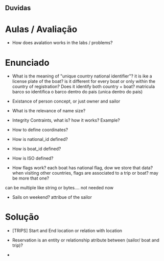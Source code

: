 ## Duvidas ##

 
# Aulas / Avaliação #
- How does avalation works in the labs / problems?

# Enunciado

- What is the meaning of "unique country national identifier"? it is ike a license plate of the boat? is it different for every boat or only within the country of registration?
 Does it identify both country + boat? matricula barco so identifica o barco dentro do pais (unica dentro do pais)

- Existance of person concept, or just owner and sailor

- What is the relevance of name size?

- Integrity Contraints, what is? how it works? Example?

- How to define coordinates? 

- How is national_id defined?

- How is boat_id defined?

- How is ISO defined?

- How flags work? each boat has national flag, dow we store that data? when visiting other countries, flags are associated to a trip or boat? may be more that one?

can be multiple like string or bytes.... not needed now

- Sails on weekend? attribue of the sailor




# Solução

- [TRIPS] Start and End location or relation with location

- Reservation is an entity or relationship atribute between (sailor/ boat and trip)?

- 




